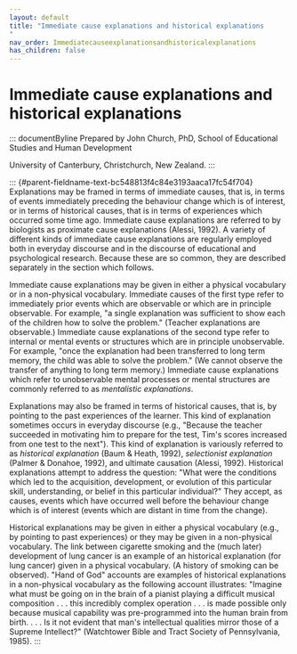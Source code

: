```yaml
---
layout: default
title: "Immediate cause explanations and historical explanations 
"
nav_order: Immediatecauseexplanationsandhistoricalexplanations
has_children: false
---
```

# Immediate cause explanations and historical explanations 


::: documentByline
Prepared by John Church, PhD, School of Educational Studies and Human
Development

University of Canterbury, Christchurch, New Zealand.
:::

::: {#parent-fieldname-text-bc548813f4c84e3193aaca17fc54f704}
Explanations may be framed in terms of immediate causes, that is, in
terms of events immediately preceding the behaviour change which is of
interest, or in terms of historical causes, that is in terms of
experiences which occurred some time ago. Immediate cause explanations
are referred to by biologists as proximate cause explanations (Alessi,
1992). A variety of different kinds of immediate cause explanations are
regularly employed both in everyday discourse and in the discourse of
educational and psychological research. Because these are so common,
they are described separately in the section which follows.

Immediate cause explanations may be given in either a physical
vocabulary or in a non-physical vocabulary. Immediate causes of the
first type refer to immediately prior events which are observable or
which are in principle observable. For example, "a single explanation
was sufficient to show each of the children how to solve the problem."
(Teacher explanations are observable.) Immediate cause explanations of
the second type refer to internal or mental events or structures which
are in principle unobservable. For example, "once the explanation had
been transferred to long term memory, the child was able to solve the
problem." (We cannot observe the transfer of anything to long term
memory.) Immediate cause explanations which refer to unobservable mental
processes or mental structures are commonly referred to as *mentalistic
explanations*.

Explanations may also be framed in terms of historical causes, that is,
by pointing to the past experiences of the learner. This kind of
explanation sometimes occurs in everyday discourse (e.g., "Because the
teacher succeeded in motivating him to prepare for the test, Tim\'s
scores increased from one test to the next"). This kind of explanation
is variously referred to as *historical explanation* (Baum & Heath,
1992), *selectionist explanation* (Palmer & Donahoe, 1992), and ultimate
causation (Alessi, 1992). Historical explanations attempt to address the
question: "What were the conditions which led to the acquisition,
development, or evolution of this particular skill, understanding, or
belief in this particular individual?" They accept, as causes, events
which have occurred well before the behaviour change which is of
interest (events which are distant in time from the change).

Historical explanations may be given in either a physical vocabulary
(e.g., by pointing to past experiences) or they may be given in a
non-physical vocabulary. The link between cigarette smoking and the
(much later) development of lung cancer is an example of an historical
explanation (for lung cancer) given in a physical vocabulary. (A history
of smoking can be observed). "Hand of God" accounts are examples of
historical explanations in a non-physical vocabulary as the following
account illustrates: "Imagine what must be going on in the brain of a
pianist playing a difficult musical composition . . . this incredibly
complex operation . . . is made possible only because musical capability
was pre-programmed into the human brain from birth. . . . Is it not
evident that man\'s intellectual qualities mirror those of a Supreme
Intellect?" (Watchtower Bible and Tract Society of Pennsylvania, 1985).
:::
